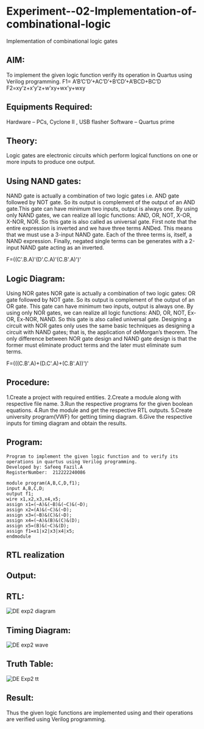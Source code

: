 # Experiment--02-Implementation-of-combinational-logic
Implementation of combinational logic gates
 
## AIM:
To implement the given logic function verify its operation in Quartus using Verilog programming.
 F1= A’B’C’D’+AC’D’+B’CD’+A’BCD+BC’D
F2=xy’z+x’y’z+w’xy+wx’y+wxy
 
 
 
## Equipments Required:
Hardware – PCs, Cyclone II , USB flasher
Software – Quartus prime


## Theory:
Logic gates are electronic circuits which perform logical functions on one or more inputs to produce one output.

## Using NAND gates:
NAND gate is actually a combination of two logic gates i.e. AND gate followed by NOT gate. So its output is complement of the output of an AND gate.This gate can have minimum two inputs, output is always one. By using only NAND gates, we can realize all logic functions: AND, OR, NOT, X-OR, X-NOR, NOR. So this gate is also called as universal gate. First note that the entire expression is inverted and we have three terms ANDed. This means that we must use a 3-input NAND gate. Each of the three terms is, itself, a NAND expression. Finally, negated single terms can be generates with a 2-input NAND gate acting as an inverted.

F=((C'.B.A)'(D'.C.A)'(C.B'.A)')'

## Logic Diagram:
Using NOR gates NOR gate is actually a combination of two logic gates: OR gate followed by NOT gate. So its output is complement of the output of an OR gate. This gate can have minimum two inputs, output is always one. By using only NOR gates, we can realize all logic functions: AND, OR, NOT, Ex-OR, Ex-NOR, NAND. So this gate is also called universal gate. Designing a circuit with NOR gates only uses the same basic techniques as designing a circuit with NAND gates; that is, the application of deMorgan’s theorem. The only difference between NOR gate design and NAND gate design is that the former must eliminate product terms and the later must eliminate sum terms.

F=(((C.B'.A)+(D.C'.A)+(C.B'.A))')'

## Procedure:
1.Create a project with required entities.
2.Create a module along with respective file name.
3.Run the respective programs for the given boolean equations. 
4.Run the module and get the respective RTL outputs.
5.Create university program(VWF) for getting timing diagram.
6.Give the respective inputs for timing diagram and obtain the results.

## Program:
```
Program to implement the given logic function and to verify its operations in quartus using Verilog programming.
Developed by: Safeeq Fazil.A
RegisterNumber:  212222240086

module program(A,B,C,D,f1);
input A,B,C,D;
output f1;
wire x1,x2,x3,x4,x5;
assign x1=(~A)&(~B)&(~C)&(~D);
assign x2=(A)&(~C)&(~D);
assign x3=(~B)&(C)&(~D);
assign x4=(~A)&(B)&(C)&(D);
assign x5=(B)&(~C)&(D);
assign f1=x1|x2|x3|x4|x5;
endmodule

```
## RTL realization

## Output:
## RTL:
![DE exp2 diagram](https://github.com/Safeeq-Fazil/Experiment--02-Implementation-of-combinational-logic-/assets/118680361/f6d1ab59-05bf-4760-b4d5-92b874be10f2)

## Timing Diagram:
![DE exp2 wave](https://github.com/Safeeq-Fazil/Experiment--02-Implementation-of-combinational-logic-/assets/118680361/361f03d3-0f43-446b-a73f-d7acd4b9ee1d)

## Truth Table:
![DE Exp2 tt](https://github.com/Safeeq-Fazil/Experiment--02-Implementation-of-combinational-logic-/assets/118680361/59824661-a069-414f-a687-14837a7ea34c)


## Result:
Thus the given logic functions are implemented using  and their operations are verified using Verilog programming.
